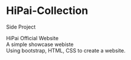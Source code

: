 # HiPai-Collection<br>
Side Project<br>
<p>HiPai Official Website<br>
A simple showcase webiste<br>
Using bootstrap, HTML, CSS to create a website.<p>
